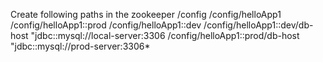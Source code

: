 Create following paths in the zookeeper
/config
/config/helloApp1
/config/helloApp1::prod
/config/helloApp1::dev
/config/helloApp1::dev/db-host "jdbc::mysql://local-server:3306
/config/helloApp1::prod/db-host "jdbc::mysql://prod-server:3306*
